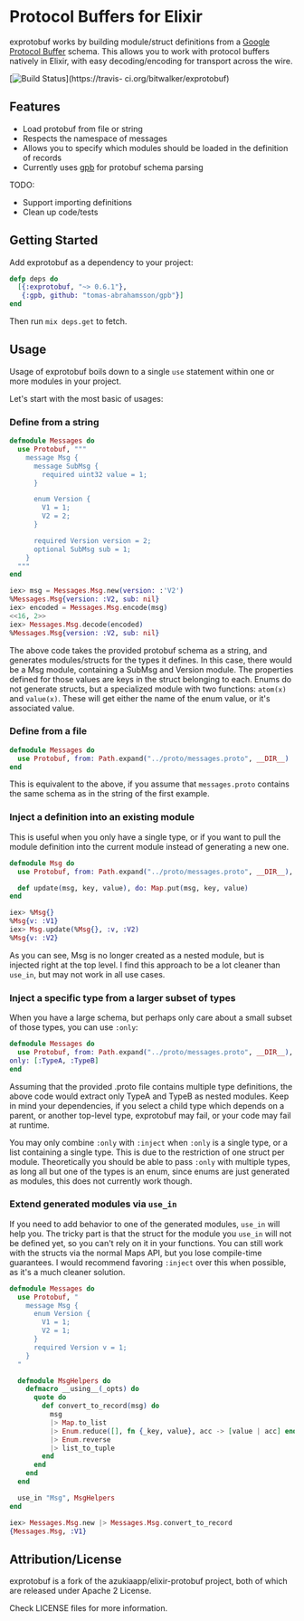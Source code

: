 # Protocol Buffers for Elixir

exprotobuf works by building module/struct definitions from a [Google Protocol Buffer](https://code.google.com/p/protobuf)
schema. This allows you to work with protocol buffers natively in Elixir, with easy decoding/encoding for transport across the
wire.

[![Build Status](https://travis-ci.org/bitwalker/exprotobuf.svg?branch=master)](https://travis-
ci.org/bitwalker/exprotobuf)

## Features

* Load protobuf from file or string
* Respects the namespace of messages
* Allows you to specify which modules should be loaded in the definition of records
* Currently uses [gpb](https://github.com/tomas-abrahamsson/gpb) for protobuf schema parsing

TODO:

* Support importing definitions
* Clean up code/tests

## Getting Started

Add exprotobuf as a dependency to your project:

```elixir
defp deps do
  [{:exprotobuf, "~> 0.6.1"},
   {:gpb, github: "tomas-abrahamsson/gpb"}]
end
```

Then run `mix deps.get` to fetch.

## Usage

Usage of exprotobuf boils down to a single `use` statement within one or
more modules in your project.

Let's start with the most basic of usages:

### Define from a string

```elixir
defmodule Messages do
  use Protobuf, """
    message Msg {
      message SubMsg {
        required uint32 value = 1;
      }

      enum Version {
        V1 = 1;
        V2 = 2;
      }

      required Version version = 2;
      optional SubMsg sub = 1;
    }
  """
end
```

```elixir
iex> msg = Messages.Msg.new(version: :'V2')
%Messages.Msg{version: :V2, sub: nil}
iex> encoded = Messages.Msg.encode(msg)
<<16, 2>>
iex> Messages.Msg.decode(encoded)
%Messages.Msg{version: :V2, sub: nil}
```

The above code takes the provided protobuf schema as a string, and
generates modules/structs for the types it defines. In this case, there
would be a Msg module, containing a SubMsg and Version module. The
properties defined for those values are keys in the struct belonging to
each. Enums do not generate structs, but a specialized module with two
functions: `atom(x)` and `value(x)`. These will get either the name of
the enum value, or it's associated value.

### Define from a file

```elixir
defmodule Messages do
  use Protobuf, from: Path.expand("../proto/messages.proto", __DIR__)
end
```

This is equivalent to the above, if you assume that `messages.proto`
contains the same schema as in the string of the first example.

### Inject a definition into an existing module

This is useful when you only have a single type, or if you want to pull
the module definition into the current module instead of generating a
new one.

```elixir
defmodule Msg do
  use Protobuf, from: Path.expand("../proto/messages.proto", __DIR__), inject: true

  def update(msg, key, value), do: Map.put(msg, key, value)
end
```

```elixir
iex> %Msg{}
%Msg{v: :V1}
iex> Msg.update(%Msg{}, :v, :V2)
%Msg{v: :V2}
```

As you can see, Msg is no longer created as a nested module, but is
injected right at the top level. I find this approach to be a lot
cleaner than `use_in`, but may not work in all use cases.

### Inject a specific type from a larger subset of types

When you have a large schema, but perhaps only care about a small subset
of those types, you can use `:only`:

```elixir
defmodule Messages do
  use Protobuf, from: Path.expand("../proto/messages.proto", __DIR__),
only: [:TypeA, :TypeB]
end
```

Assuming that the provided .proto file contains multiple type
definitions, the above code would extract only TypeA and TypeB as nested
modules. Keep in mind your dependencies, if you select a child type
which depends on a parent, or another top-level type, exprotobuf may
fail, or your code may fail at runtime.

You may only combine `:only` with `:inject` when `:only` is a single
type, or a list containing a single type. This is due to the restriction
of one struct per module. Theoretically you should be able to pass `:only`
with multiple types, as long all but one of the types is an enum, since
enums are just generated as modules, this does not currently work
though.

### Extend generated modules via `use_in`

If you need to add behavior to one of the generated modules, `use_in`
will help you. The tricky part is that the struct for the module you
`use_in` will not be defined yet, so you can't rely on it in your
functions. You can still work with the structs via the normal Maps API,
but you lose compile-time guarantees. I would recommend favoring
`:inject` over this when possible, as it's a much cleaner solution.

```elixir
defmodule Messages do
  use Protobuf, "
    message Msg {
      enum Version {
        V1 = 1;
        V2 = 1;
      }
      required Version v = 1;
    }
  "

  defmodule MsgHelpers do
    defmacro __using__(_opts) do
      quote do
        def convert_to_record(msg) do
          msg
          |> Map.to_list
          |> Enum.reduce([], fn {_key, value}, acc -> [value | acc] end)
          |> Enum.reverse
          |> list_to_tuple
        end
      end
    end
  end

  use_in "Msg", MsgHelpers
end
```

```elixir
iex> Messages.Msg.new |> Messages.Msg.convert_to_record
{Messages.Msg, :V1}
```

## Attribution/License

exprotobuf is a fork of the azukiaapp/elixir-protobuf project, both of which are released under Apache 2 License.

Check LICENSE files for more information.
